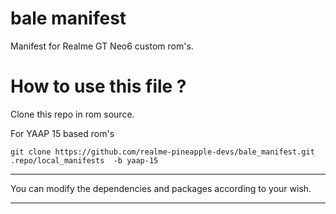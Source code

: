 # bale manifest
Manifest for Realme GT Neo6 custom rom's.

#  How to use this file ?

Clone this repo in rom source.

For YAAP 15 based rom's
    
    git clone https://github.com/realme-pineapple-devs/bale_manifest.git .repo/local_manifests  -b yaap-15

------------------------------------------------------

You can modify the dependencies and packages according to your wish.

------------------------------------------------------
